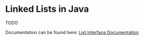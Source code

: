 # Linked Lists in Java

TODO

Documentation can be found here: [List Interface Documentation](https://cgburgess.github.io/linked-list-javadoc/List.html)
